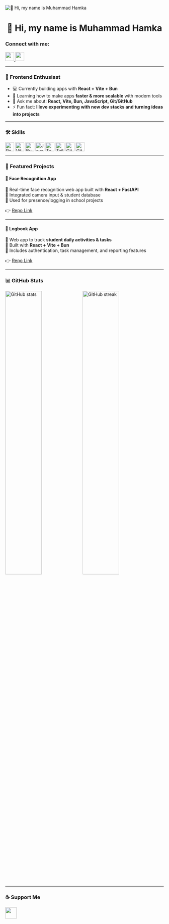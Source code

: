 ![👋 Hi, my name is Muhammad Hamka]([https://avatars.githubusercontent.com/u/xxxx?v=4](https://mir-s3-cdn-cf.behance.net/project_modules/max_1200/79731568097599.5b50bca477735.jpg))

<div id="toc">
  <ul align="center" style="list-style: none">
    <summary>
      <h1>
        👋 Hi, my name is Muhammad Hamka
      </h1>
    </summary>
  </ul>
</div>

**<h3 align="left">Connect with me:</h3>**  
<p align="left">
  <a href="https://github.com/hamkarifai" target="_blank">
    <img src="https://img.shields.io/badge/GitHub-100000?logo=github&logoColor=white" height="28">
  </a>
  <a href="https://www.linkedin.com/in/your-link" target="_blank">
    <img src="https://img.shields.io/badge/LinkedIn-0077B5?logo=linkedin&logoColor=white" height="28">
  </a>
</p>

---

### 🚀 Frontend Enthusiast
- 💻 Currently building apps with **React + Vite + Bun**  
- 🌱 Learning how to make apps **faster & more scalable** with modern tools  
- 💬 Ask me about: **React, Vite, Bun, JavaScript, Git/GitHub**  
- ⚡ Fun fact: **I love experimenting with new dev stacks and turning ideas into projects**  

---

### 🛠️ Skills
<div style="display: flex; flex-wrap: wrap; gap: 4px; justify-content: left;">
  <img src="https://img.shields.io/badge/React-20232A?logo=react&logoColor=61DAFB" height="28" alt="React">
  <img src="https://img.shields.io/badge/Vite-646CFF?logo=vite&logoColor=white" height="28" alt="Vite">
  <img src="https://img.shields.io/badge/Bun-000000?logo=bun&logoColor=white" height="28" alt="Bun">
  <img src="https://img.shields.io/badge/JavaScript-F7DF1C?logo=javascript&logoColor=black" height="28" alt="JavaScript">
  <img src="https://img.shields.io/badge/TypeScript-3178C6?logo=typescript&logoColor=white" height="28" alt="TypeScript">
  <img src="https://img.shields.io/badge/Tailwind_CSS-38B2AC?logo=tailwind-css&logoColor=white" height="28" alt="Tailwind CSS">
  <img src="https://img.shields.io/badge/Git-F05032?logo=git&logoColor=white" height="28" alt="Git">
  <img src="https://img.shields.io/badge/GitHub-181717?logo=github&logoColor=white" height="28" alt="GitHub">
</div>

---

### 🌟 Featured Projects

#### 📸 Face Recognition App  
🔹 Real-time face recognition web app built with **React + FastAPI**  
🔹 Integrated camera input & student database  
🔹 Used for presence/logging in school projects  

👉 [Repo Link](https://github.com/hamkarifai/face-recognition)  

---

#### 📓 Logbook App  
🔹 Web app to track **student daily activities & tasks**  
🔹 Built with **React + Vite + Bun**  
🔹 Includes authentication, task management, and reporting features  

👉 [Repo Link](https://github.com/hamkarifai/logbook-app)  

---

### 📊 GitHub Stats
<p align="left">
  <img width="48%" src="https://github-readme-stats.vercel.app/api?username=hamkarifai&theme=react&show_icons=true" alt="GitHub stats" />
  <img width="48%" src="https://streak-stats.demolab.com/?user=hamkarifai&theme=react" alt="GitHub streak" />
</p>

---

### ☕ Support Me
<p align="left">
  <a href="https://ko-fi.com/yourname" target="_blank">
    <img src="https://img.shields.io/badge/Ko--fi-343B45?logo=kofi&logoColor=Black" height="36">
  </a>
</p>
